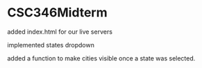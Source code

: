 # CSC346Midterm
added index.html for our live servers


implemented states dropdown

added a function to make cities visible once a state was selected.

